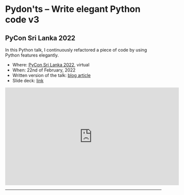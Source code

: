 # Pydon'ts – Write elegant Python code v3

## PyCon Sri Lanka 2022

In this Python talk, I continuously refactored a piece of code by using Python features elegantly.

 - Where: [PyCon Sri Lanka 2022](https://pycon.lk/2022/), virtual
 - When: 22nd of February, 2022
 - Written version of the talk: [blog article](/blog/enumerate-from-first-principles)
 - Slide deck: [link](https://github.com/mathspp/talks/blob/main/20220222_pycon_srilanka_pydonts_3/slide_deck.pdf)

<div style="text-align:center">
<iframe width="560" height="315" src="https://www.youtube.com/embed/Bdunek7Q8Ss?start=94" title="YouTube video player" frameborder="0" allow="accelerometer; autoplay; clipboard-write; encrypted-media; gyroscope; picture-in-picture; web-share" allowfullscreen></iframe>
</div>

---
